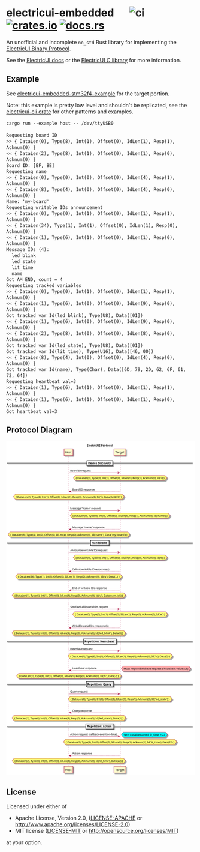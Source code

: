 # electricui-embedded &emsp; ![ci] [![crates.io]](https://crates.io/crates/electricui-embedded) [![docs.rs]](https://docs.rs/electricui-embedded)

An unofficial and incomplete `no_std` Rust library for
implementing the [ElectricUI Binary Protocol][eui-bin-proto].

See the [ElectricUI docs][eui-docs] or the [ElectricUI C library][eui-c-lib] for more information.

## Example

See [electricui-embedded-stm32f4-example](https://github.com/jonlamb-gh/electricui-embedded-stm32f4-example)
for the target portion.

Note: this example is pretty low level and shouldn't be replicated, see the [electricui-cli crate][eui-cli]
for other patterns and examples.

```text
cargo run --example host -- /dev/ttyUSB0

Requesting board ID
>> { DataLen(0), Type(8), Int(1), Offset(0), IdLen(1), Resp(1), Acknum(0) }
<< { DataLen(2), Type(8), Int(1), Offset(0), IdLen(1), Resp(0), Acknum(0) }
Board ID: [EF, BE]
Requesting name
>> { DataLen(0), Type(0), Int(0), Offset(0), IdLen(4), Resp(1), Acknum(0) }
<< { DataLen(8), Type(4), Int(0), Offset(0), IdLen(4), Resp(0), Acknum(0) }
Name: 'my-board'
Requesting writable IDs announcement
>> { DataLen(0), Type(0), Int(1), Offset(0), IdLen(1), Resp(1), Acknum(0) }
<< { DataLen(34), Type(1), Int(1), Offset(0), IdLen(1), Resp(0), Acknum(0) }
<< { DataLen(1), Type(6), Int(1), Offset(0), IdLen(1), Resp(0), Acknum(0) }
Message IDs (4):
  led_blink
  led_state
  lit_time
  name
Got AM_END, count = 4
Requesting tracked variables
>> { DataLen(0), Type(0), Int(1), Offset(0), IdLen(1), Resp(1), Acknum(0) }
<< { DataLen(1), Type(6), Int(0), Offset(0), IdLen(9), Resp(0), Acknum(0) }
Got tracked var Id(led_blink), Type(U8), Data([01])
<< { DataLen(1), Type(6), Int(0), Offset(0), IdLen(9), Resp(0), Acknum(0) }
<< { DataLen(2), Type(8), Int(0), Offset(0), IdLen(8), Resp(0), Acknum(0) }
Got tracked var Id(led_state), Type(U8), Data([01])
Got tracked var Id(lit_time), Type(U16), Data([46, 00])
<< { DataLen(8), Type(4), Int(0), Offset(0), IdLen(4), Resp(0), Acknum(0) }
Got tracked var Id(name), Type(Char), Data([6D, 79, 2D, 62, 6F, 61, 72, 64])
Requesting heartbeat val=3
>> { DataLen(1), Type(6), Int(1), Offset(0), IdLen(1), Resp(1), Acknum(0) }
<< { DataLen(1), Type(6), Int(1), Offset(0), IdLen(1), Resp(0), Acknum(0) }
Got heartbeat val=3
```

## Protocol Diagram

![protocol](res/protocol.png)

## License

Licensed under either of

 * Apache License, Version 2.0, ([LICENSE-APACHE](LICENSE-APACHE) or http://www.apache.org/licenses/LICENSE-2.0)
 * MIT license ([LICENSE-MIT](LICENSE-MIT) or http://opensource.org/licenses/MIT)

at your option.

[ci]: https://github.com/jonlamb-gh/electricui-embedded-rs/workflows/CI/badge.svg
[crates.io]: https://img.shields.io/crates/v/electricui-embedded.svg
[docs.rs]: https://docs.rs/electricui-embedded/badge.svg
[eui-docs]: https://electricui.com/docs/
[eui-bin-proto]: https://electricui.com/docs/hardware/protocol
[eui-c-lib]: https://github.com/electricui/electricui-embedded
[eui-cli]: https://github.com/jonlamb-gh/electricui-cli

